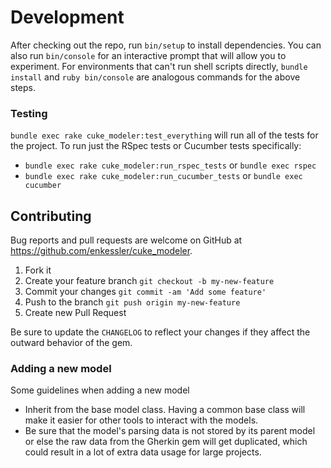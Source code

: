 # Development

After checking out the repo, run `bin/setup` to install dependencies. You can also run `bin/console` for an 
interactive prompt that will allow you to experiment. For environments that can't run shell scripts directly, 
`bundle install` and `ruby bin/console` are analogous commands for the above steps.


### Testing

`bundle exec rake cuke_modeler:test_everything` will run all of the tests for the project. To run just the RSpec tests 
or Cucumber tests specifically:
 - `bundle exec rake cuke_modeler:run_rspec_tests` or
   `bundle exec rspec`
 - `bundle exec rake cuke_modeler:run_cucumber_tests` or
   `bundle exec cucumber`


## Contributing

Bug reports and pull requests are welcome on GitHub at https://github.com/enkessler/cuke_modeler.

1. Fork it
2. Create your feature branch
   `git checkout -b my-new-feature`
3. Commit your changes
   `git commit -am 'Add some feature'`
4. Push to the branch
   `git push origin my-new-feature`
5. Create new Pull Request

Be sure to update the `CHANGELOG` to reflect your changes if they affect the outward behavior of the gem.

### Adding a new model

Some guidelines when adding a new model
  * Inherit from the base model class. Having a common base class will make it easier for other tools to 
  interact with the models.
  * Be sure that the model's parsing data is not stored by its parent model or else the raw data from the 
  Gherkin gem will get duplicated, which could result in a lot of extra data usage for large projects.
  
